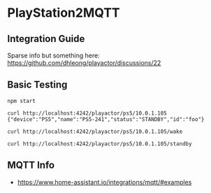 # PlayStation2MQTT

## Integration Guide

Sparse info but something here: https://github.com/dhleong/playactor/discussions/22

## Basic Testing

```
npm start

curl http://localhost:4242/playactor/ps5/10.0.1.105
{"device":"PS5","name":"PS5-241","status":"STANDBY","id":"foo"}

curl http://localhost:4242/playactor/ps5/10.0.1.105/wake

curl http://localhost:4242/playactor/ps5/10.0.1.105/standby
```

## MQTT Info

* https://www.home-assistant.io/integrations/mqtt/#examples
